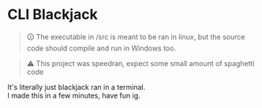 # CLI Blackjack
> 🛈 The executable in /src is meant to be ran in linux, but the source code should compile and run in Windows too.

> ⚠ This project was speedran, expect some small amount of spaghetti code

It's literally just blackjack ran in a terminal.  
I made this in a few minutes, have fun ig.